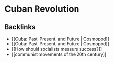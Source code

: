 # Cuban Revolution



## Backlinks

-   [[Cuba: Past, Present, and Future | Cosmopod]]
-   [[Cuba: Past, Present, and Future | Cosmopod]]
-   [[How should socialists measure success?]]
-   [[communist movements of the 20th century]]

